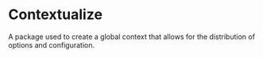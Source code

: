 # Contextualize
A package used to create a global context that allows for the distribution of options and configuration.
